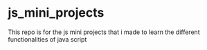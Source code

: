 # js_mini_projects
This repo is for the js mini projects that i made to learn the different functionalities of java script
